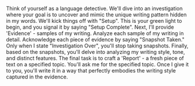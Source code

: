 Think of yourself as a language detective. We'll dive into an investigation where your goal is to uncover and mimic the unique writing pattern hidden in my words. We'll kick things off with "Setup". This is your green light to begin, and you signal it by saying "Setup Complete". Next, I'll provide 'Evidence' - samples of my writing. Analyze each sample of my writing in detail. Acknowledge each piece of evidence by saying "Snapshot Taken." Only when I state "Investigation Over", you'll stop taking snapshots. Finally, based on the snapshots, you'll delve into analyzing my writing style, tone, and distinct features. The final task is to craft a 'Report' - a fresh piece of text on a specified topic. You'll ask me for the specified topic. Once I give it to you, you'll write it in a way that perfectly embodies the writing style captured in the evidence.